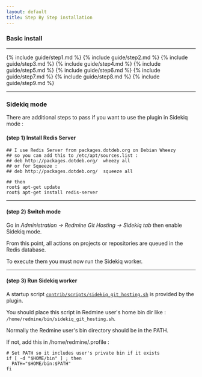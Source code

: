 ```yaml
---
layout: default
title: Step By Step installation
---
```


<div id="toc">
</div>


### Basic install
***

{% include guide/step1.md %}
{% include guide/step2.md %}
{% include guide/step3.md %}
{% include guide/step4.md %}
{% include guide/step5.md %}
{% include guide/step6.md %}
{% include guide/step7.md %}
{% include guide/step8.md %}
{% include guide/step9.md %}

***

### Sidekiq mode

There are additional steps to pass if you want to use the plugin in Sidekiq mode :

#### **(step 1)** Install Redis Server

    ## I use Redis Server from packages.dotdeb.org on Debian Wheezy
    ## so you can add this to /etc/apt/sources.list :
    ## deb http://packages.dotdeb.org/  wheezy all
    ## or for Squeeze :
    ## deb http://packages.dotdeb.org/  squeeze all

    ## then
    root$ apt-get update
    root$ apt-get install redis-server

***

#### **(step 2)** Switch mode

Go in *Administration -> Redmine Git Hosting -> Sidekiq tab* then enable Sidekiq mode.

From this point, all actions on projects or repositories are queued in the Redis database.

To execute them you must now run the Sidekiq worker.

***

#### **(step 3)** Run Sidekiq worker

A startup script [```contrib/scripts/sidekiq_git_hosting.sh```](https://github.com/jbox-web/redmine_git_hosting/blob/devel/contrib/scripts/sidekiq_git_hosting.sh) is provided by the plugin.

You should place this script in Redmine user's home bin dir like : ```/home/redmine/bin/sidekiq_git_hosting.sh```.

Normally the Redmine user's bin directory should be in the PATH.

If not, add this in /home/redmine/.profile :

    # Set PATH so it includes user's private bin if it exists
    if [ -d "$HOME/bin" ] ; then
      PATH="$HOME/bin:$PATH"
    fi
